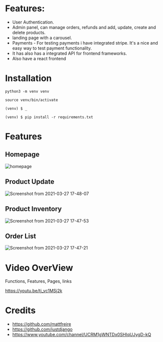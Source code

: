 
# Features:
- User Authentication.
- Admin panel, can manage orders, refunds and  add, update, create and delete products. 
- landing page with a carousel. 
- Payments - For testing payments i have integrated stripe. It's a nice and easy way to test payment functionality.
- It has also has a integrated API for frontend frameworks.
- Also have a react frontend

# Installation

`python3 -m venv venv`

`source venv/bin/activate`

`(venv) $ _ `

`(venv) $ pip install -r requirements.txt`

# Features

## Homepage
![homepage](https://user-images.githubusercontent.com/30196830/112720395-13e06600-8f24-11eb-8b57-ed521554c28a.png)
## Product Update
![Screenshot from 2021-03-27 17-48-07](https://user-images.githubusercontent.com/30196830/112720481-a6810500-8f24-11eb-8494-b4f15936749e.png)
## Product Inventory
![Screenshot from 2021-03-27 17-47-53](https://user-images.githubusercontent.com/30196830/112720485-aaad2280-8f24-11eb-9662-c4980902b1f4.png)
## Order List
![Screenshot from 2021-03-27 17-47-21](https://user-images.githubusercontent.com/30196830/112720486-ad0f7c80-8f24-11eb-88f5-c8ffe253857f.png)

# Video OverView 

Functions, Features, Pages, links

https://youtu.be/tj_vc1MSj2k

# Credits 
- https://github.com/mattfreire
- https://github.com/justdjango
- https://www.youtube.com/channel/UCRM1gWNTDx0SHIqUJygD-kQ
